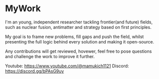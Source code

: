 # MyWork
I'm an young, independent researcher tackling frontier(and future) fields, such as nuclear fusion, antimatter and strategy based on first principles.

My goal is to frame new problems, fill gaps and push the field, whilst presenting the full logic behind every solution and making it open-source.

Any contributions will get reviewed, hovewer, feel free to pose questions and challenge the work to improve it further.

Youtube: https://www.youtube.com/@mamukich1121
Discord: https://discord.gg/bPAsG9uy

